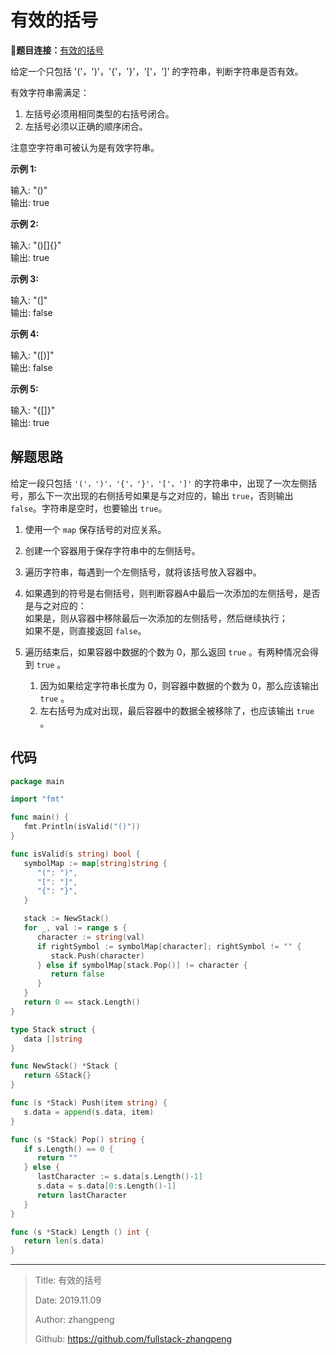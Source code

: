 # 有效的括号

**题目连接：**[有效的括号](https://leetcode-cn.com/problems/valid-parentheses/)

给定一个只包括 '('，')'，'{'，'}'，'['，']' 的字符串，判断字符串是否有效。

有效字符串需满足：  

1. 左括号必须用相同类型的右括号闭合。  
2. 左括号必须以正确的顺序闭合。

注意空字符串可被认为是有效字符串。

**示例 1:**

输入: "()"  
输出: true

**示例 2:**

输入: "()[]{}"  
输出: true

**示例 3:**

输入: "(]"  
输出: false

**示例 4:**

输入: "([)]"  
输出: false

**示例 5:**

输入: "{[]}"  
输出: true

## 解题思路

给定一段只包括 `'('，')'，'{'，'}'，'['，']'` 的字符串中，出现了一次左侧括号，那么下一次出现的右侧括号如果是与之对应的，输出 `true`，否则输出 `false`。字符串是空时，也要输出 `true`。

1. 使用一个 `map` 保存括号的对应关系。

2. 创建一个容器用于保存字符串中的左侧括号。

3. 遍历字符串，每遇到一个左侧括号，就将该括号放入容器中。

4. 如果遇到的符号是右侧括号，则判断容器A中最后一次添加的左侧括号，是否是与之对应的：  
   如果是，则从容器中移除最后一次添加的左侧括号，然后继续执行；  
   如果不是，则直接返回 `false`。

5. 遍历结束后，如果容器中数据的个数为 0，那么返回 `true` 。有两种情况会得到 `true` 。
   1. 因为如果给定字符串长度为 0，则容器中数据的个数为 0，那么应该输出 `true` 。
   2. 左右括号为成对出现，最后容器中的数据全被移除了，也应该输出 `true` 。

## 代码

```go
package main

import "fmt"

func main() {
   fmt.Println(isValid("()"))
}

func isValid(s string) bool {
   symbolMap := map[string]string {
      "(": ")",
      "[": "]",
      "{": "}",
   }

   stack := NewStack()
   for _, val := range s {
      character := string(val)
      if rightSymbol := symbolMap[character]; rightSymbol != "" {
         stack.Push(character)
      } else if symbolMap[stack.Pop()] != character {
         return false
      }
   }
   return 0 == stack.Length()
}

type Stack struct {
   data []string
}

func NewStack() *Stack {
   return &Stack{}
}

func (s *Stack) Push(item string) {
   s.data = append(s.data, item)
}

func (s *Stack) Pop() string {
   if s.Length() == 0 {
      return ""
   } else {
      lastCharacter := s.data[s.Length()-1]
      s.data = s.data[0:s.Length()-1]
      return lastCharacter
   }
}

func (s *Stack) Length () int {
   return len(s.data)
}
```

---

> Title: 有效的括号
>
> Date: 2019.11.09
>
> Author: zhangpeng
>
> Github: <https://github.com/fullstack-zhangpeng>
